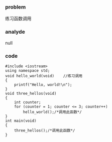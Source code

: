 ### problem

练习函数调用

### analyde

null

### code
```
#include <iostream>
using namespace std;
void hello_world(void)    //练习调用
{
    printf("Hello, world!\n");
}
void three_hellos(void)
{
    int counter;
    for (counter = 1; counter <= 3; counter++)
        hello_world();/*调用此函数*/
}
int main(void)
{
    three_hellos();/*调用此函数*/
}
```
